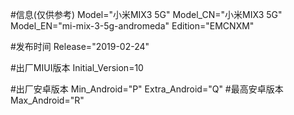 #信息(仅供参考)
Model="小米MIX3 5G"
Model_CN="小米MIX3 5G"
Model_EN="mi-mix-3-5g-andromeda"
Edition="EMCNXM"

#发布时间
Release="2019-02-24"

#出厂MIUI版本
Initial_Version=10

#出厂安卓版本
Min_Android="P"
Extra_Android="Q"
#最高安卓版本
Max_Android="R"
